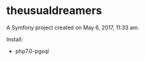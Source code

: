 theusualdreamers
================

A Symfony project created on May 6, 2017, 11:33 am.

Install:
- php7.0-pgsql